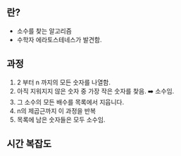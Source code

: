 
## 란?

* 소수를 찾는 알고리즘
* 수학자 에라토스테네스가 발견함.


## 과정

1. 2 부터 n 까지의 모든 숫자를 나열함.
2. 아직 지워지지 않은 숫자 중 가장 작은 숫자를 찾음. ➡️ 소수임.
3. 그 소수의 모든 배수를 목록에서 지웁니다.
4. n의 제곱근까지 이 과정을 반복
5. 목록에 남은 숫자들은 모두 소수임.

## 시간 복잡도
